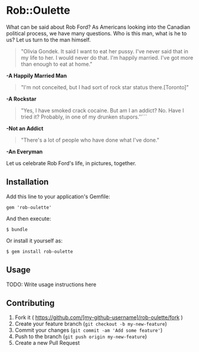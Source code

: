 # Rob::Oulette

What can be said about Rob Ford? As Americans looking into the Canadian political process, we have many questions. Who is this man, what is he to us? Let us turn to the man himself.

> "Olivia Gondek. It said I want to eat her pussy. I've never said that in my life to her. I would never do that. I'm happily married. I've got more than enough to eat at home."

**-A Happily Married Man**

> "I'm not conceited, but I had sort of rock star status there.[Toronto]"

**-A Rockstar**

> "Yes, I have smoked crack cocaine. But am I an addict? No. Have I tried it? Probably, in one of my drunken stupors.''```

**-Not an Addict**

> "There's a lot of people who have done what I've done."

**-An Everyman** 

Let us celebrate Rob Ford's life, in pictures, together.


## Installation

Add this line to your application's Gemfile:

    gem 'rob-oulette'

And then execute:

    $ bundle

Or install it yourself as:

    $ gem install rob-oulette

## Usage

TODO: Write usage instructions here

## Contributing

1. Fork it ( https://github.com/[my-github-username]/rob-oulette/fork )
2. Create your feature branch (`git checkout -b my-new-feature`)
3. Commit your changes (`git commit -am 'Add some feature'`)
4. Push to the branch (`git push origin my-new-feature`)
5. Create a new Pull Request

